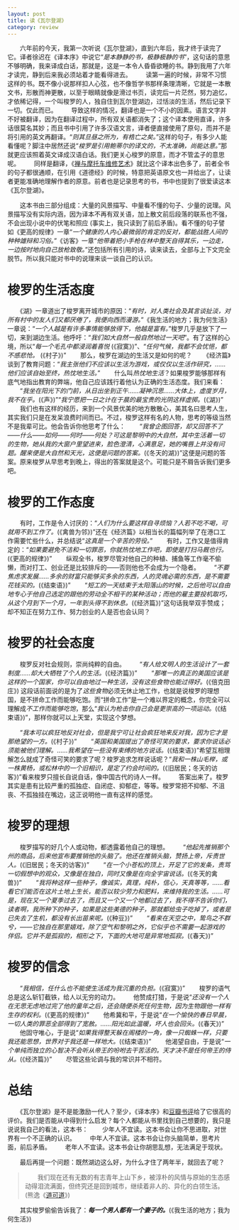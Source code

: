 ```yaml
---
layout: post
title: 读《瓦尔登湖》
category: review
---
```


　　六年前的今天，我第一次听说《瓦尔登湖》，直到六年后，我才终于读完了它。译者徐迟在《译本序》中说它“*是本静静的书，极静极静的书*”，这句话的意思不够明确，我来译成白话，那就是，这是一本令人昏昏欲睡的书。静到我用了六年才读完，静到后来我必须站着才能看得进去。
　　读第一遍的时候，非常不习惯这样的书。既不像小说那样扣人心弦，也不像哲学书那样条理清晰，它就是一本散文书，形散而神更散，以至于眼睛就像是滑过书页，读完后一片茫然，努力追忆，才依稀记得，一个叫梭罗的人，独自住到瓦尔登湖边，过恬淡的生活，然后记录下一切。仅此而已。
　　导致这样的情况，翻译也是一个不小的因素。语言文字并不好被翻译，因为在翻译过程中，所有双关语都消失了；这个译本使用直译，许多话很莫名其妙；而且书中引用了许多汉语文言，译者便直接使用了原句，而并不是将引用的英文再翻译。“*则其旦昼之所为，有梏亡之矣。*”这样的句子，有多少人能看懂呢？脚注中居然还说“*梭罗是引用鲍蒂尔的译文的，不太准确，尚能达意。*”那就更应该照着英文译成汉语白话。我们更关心梭罗的原意，而才不管孟子的意思呢。
　　同样是翻译，《[禅与摩托车维修艺术][1]》就比这个译本出色多了，前者全书的句子都很通顺，在引用《道德经》的时候，特意把英语原文也一并给出了，让读者更能准确地理解作者的原意。前者也是记录思考的书，书中也提到了很爱读这本《瓦尔登湖》。

　　这本书由三部分组成：大量的风景描写、中量看不懂的句子、少量的说理。风景描写没有实际内涵，因为译本不再有双关语，加上散文前后段落的联系也不强，不会出现小说中的伏笔和照应 (事实上，我只读到了前后矛盾)。看不懂的句子譬如《更高的规律》一章“*一个健康的人内心最微弱的肯定的反对，都能战胜人间的种种雄辩和习俗。*”《访客》一章“*他带着把小手枪在林中整天自得其乐，一边走，一边按时地向自己放枪致敬。*”还包括所有引用的诗，读来读去，全部与上下文完全脱节。所以我只能对书中的说理来谈一谈自己的认识。

# 梭罗的生活态度
　　《湖》一章道出了梭罗离开城市的原因：“*有时，对人类社会及其言谈扯淡，对所有村中的友人们又都厌倦了，我便向西而漫游。*”《我生活的地方；我为何生活》一章说：“*一个人越是有许多事情能够放得下，他越是富有。*”梭罗几乎是放下了一切，来到湖边生活。他呼吁：“*我们如大自然一般自然地过一天吧*”。有了这样的心境，所以“*每一个毛孔中都浸润着喜悦* (《寂寞》)”、“*任何气候，我都不会忧悒，都不感悲怆。* (《村子》)”
　　那么，梭罗在湖边的生活又是如何的呢？
　　《经济篇》谈到了教育问题：“*我主张他们不应该以生活为游戏，或仅仅以生活作研究，……他们应该自始至终，热忱地生活。*”
　　什么叫*热忱地生活*？如果梭罗能够那样有底气地指出教育的弊端，他自己应该践行着他认为正确的生活态度。我们来看：
　　“*我坐在阳光下的门前，从日出坐到正午……凝神沉思……大体上，虚度岁月，我不在乎。*(《声》)”“*我宁愿把一日之计在于晨的最宝贵的光阴这样虚掷。*(《湖》)”
　　我们也有这样的经历，来到一个风景优美的地方散散心，美其名曰思考人生，其实我们只是在发呆浪费时间而已。不过，梭罗这样有名的人物，思考的等级当然不是我辈可比。他会告诉你他思考了什么：
　　“*我曾企图回答，却又回答不了——什么——如何——何时——何处？可这是黎明中的大自然，其中生活着一切的生物，她从我的大窗户里望进来，脸色澄清，心满意足，她的嘴唇上并没有问题。醒来便是大自然和天光，这便是问题的答案。*(《冬天的湖》)”这便是问题的答案。原来梭罗从早思考到晚上，得出的答案就是这个。可能只是不屑告诉我们更多吧。

# 梭罗的工作态度
　　有时，工作是令人讨厌的：“*人们为什么要这样自寻烦恼？人若不吃不喝，可就用不到工作了。*(《禽兽为邻》)”还在《经济篇》以相当长的篇幅列举了在港口工作需要忙些什么，并总结说“*这真是一个辛苦的劳役。*”
　　有时，工作又是值得肯定的：“*如果要避免不洁和一切罪恶，你就热忱地工作吧，即使是打扫马厩也行。*(《更高的规律》)”
　　纵观全书，梭罗尽管对他自己的种植、捕鱼等工作毫不偷懒，而对打工、创业还是比较排斥的——否则他也不会成为一个隐者。
　　“*不要焦虑求发展……多余的财富只能够买多余的东西，人的灵魂必需的东西，是不需要花钱买的。*(《结束语》)”
　　“*短工的一天结束于太阳落山的时候，之后他可以自由地专心于他自己选定的跟他的劳动全不相干的某种活动；而他的雇主要投机取巧，从这个月到下一个月，一年到头得不到休息。*(《经济篇》)”这句话我举双手赞成；却不知正在努力工作、努力创业的人是否也会认同？

# 梭罗的社会态度
　　梭罗反对社会规则，崇尚纯粹的自由。
　　“*有人给文明人的生活设计了一套制度……却大大牺牲了个人的生活。*(《经济篇》)”
　　“*那唯一的真正的美国应该是这样的一个国家，你可以自由地过一种生活，没有这些食物也能过得好。*(《倍克田庄》) 这段话前面说的是为了*这些食物*必须无休止地工作，也就是说梭罗的理想国，是不拼命工作而能够吃饱。而“拼命工作”是一个难以界定的概念，你完全可以理解成*不工作而能够吃饱*，那么“*我认为枪击你自己会是更崇高的一项运动。*(《结束语》)”，那样你就可以上天堂，实现这个梦想。

　　“*我本可以疯狂地反对社会，但是我宁可让社会疯狂地来反对我，因为它才是那绝望的一方。*(《村子》)”
　　“*英国和美国提出了奇怪可笑的要求，要求你说话必须能被他们理解。……我希望在一些没有束缚的地方说话。*(《结束语》)”希望互相理解怎么就成了奇怪可笑的要求了呢？梭罗追求怎样说话呢？“*我和一株山毛榉，或一株黄杨，或松林中的一个旧相识，是定了约会时间的。*(《旧居民；冬天的访客》)”看来梭罗只擅长自说自话，像中国古代的诗人一样。
　　答案出来了。梭罗其实是患有比较严重的孤独症、自闭症、抑郁症，等等。梭罗常把不抑郁、不沮丧、不孤独挂在嘴边，这正说明他一直有这样的感觉。

# 梭罗的理想
　　梭罗描写的好几个人或动物，都透露着他自己的理想。
　　“*他起先推销那个州的商品，后来他宣布要推销他的头脑了。他还在推销头脑，赞扬上帝，斥责世人。*(《旧居民；冬天的访客》)”
　　“*在一个小苍松的顶上，开足了它的发条，责骂一切假想中的观众，又像是在独白，同时又像是在向全宇宙说话。*(《冬天的禽兽》)”
　　“*我将种这样一些种子，像诚实，真理，纯朴，信心，天真等等，……看看它们能否在这片土地上生长，能否以较少劳力和肥料，来维持我的生活。……可是，现在又一个夏季过去了，而且又一个又一个地都过去了，我不得不告诉你们，读者啊，我所种下的种子，如果是这些美德的种子，那就都给虫子吃掉了，或者是已失去了生机，都没有长出苗来呢。*(《种豆》)”
　　“*看来在天空之中，鸷鸟之不群兮，——它独自在那里嬉戏，除了空气和黎明之外，它似乎也不需要一起游戏的伴侣。它并不是孤寂的，相形之下，下面的大地可是异常地孤寂。*(《春天》)”

# 梭罗的信念
　　“*我相信，任什么也不能使生活成为我沉重的负担。*(《寂寞》)”
　　梭罗的语气总是这么斩钉截铁，给人以无穷的动力。
　　他赞成打猎，于是说“*还没有一个人在无思无虑地过完了他的童年之后，还会随便杀死任何生物，因为生物跟他一样有生存的权利。*(《更高的规律》)”
　　他希冀和平，于是说“*在一个愉快的春日早晨，一切人类的罪恶全部得到了宽赦。……阳光如此温暖，坏人也会回头。*(《春天》)”
　　他固守唯心，于是说“*如果我得整天躲在阁楼的一角，像一只蜘蛛一样，只要我还能思想，世界对于我还是一样地大。*(《结束语》)”
　　他渴望自由，于是说“*一个单纯而独立的心智决不会听从帝王的吩咐去干苦活的。天才决不是任何帝王的侍从。*(《经济篇》)”
　　尽管这些论调与我的常识并不相符。

# 总结
　　《瓦尔登湖》是不是能激励一代人？至少，《译本序》和[豆瓣书评][2]给了它很高的评价。我们是否能从中得到什么启发？每个人都能从书里找到自己想要的，我只是说说我自己的看法，这本书：
　　少年人不宜读。这本书会让你不思进取，对世界有一个不正确的认识。
　　中年人不宜读。这本书会让你头脑简单，思考片面，前后矛盾。
　　老年人不宜读。这本书会让你胡思乱想，无法满足于现状。

　　最后再提一个问题：既然湖边这么好，为什么才住了两年半，就回去了呢？

> 　　我们现在还有无数的有志青年上山下乡，被淳朴的风情与原始的生态感动得泪流满面，但终究还是回到城市，继续着非人的、异化的白领生活。(熊逸《[道可道][3]》)

　　其实梭罗偷偷告诉我了：***每一个男人都有一个妻子的。***(《我生活的地方；我为何生活》)

[1]: http://www.ruanyifeng.com/blog/2011/12/zen_and_the_art_of_motorcycle_maintenance.html "《禅与摩托车维修艺术》读后感 - 阮一峰的网络日志"
[2]: http://book.douban.com/subject/1865089/reviews "《瓦尔登湖》的评论 - 豆瓣"
[3]: http://book.douban.com/subject/6725981/ "道可道：《老子》的要义与诘难 (豆瓣)"
